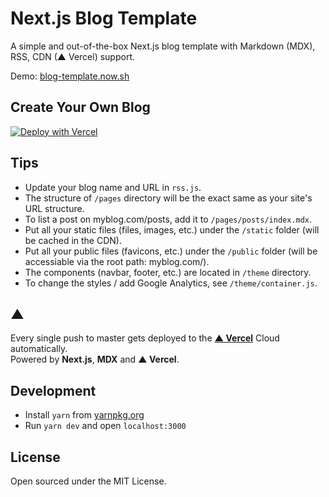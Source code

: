 # Next.js Blog Template

A simple and out-of-the-box Next.js blog template with Markdown (MDX), RSS, CDN (▲ Vercel) support.

Demo: [blog-template.now.sh](https://blog-template.now.sh/)

## Create Your Own Blog

[![Deploy with Vercel](https://vercel.com/button)](https://deploy.new/shuding/blog-template)

## Tips
- Update your blog name and URL in `rss.js`.
- The structure of `/pages` directory will be the exact same as your site's URL structure.
- To list a post on myblog.com/posts, add it to `/pages/posts/index.mdx`.
- Put all your static files (files, images, etc.) under the `/static` folder (will be cached in the CDN).
- Put all your public files (favicons, etc.) under the `/public` folder (will be accessiable via the root path: myblog.com/).
- The components (navbar, footer, etc.) are located in `/theme` directory.
- To change the styles / add Google Analytics, see `/theme/container.js`.

## ▲

Every single push to master gets deployed to the **[▲ Vercel](https://vercel.com)** Cloud automatically.  
Powered by **Next.js**, **MDX** and **▲ Vercel**.

## Development

- Install `yarn` from [yarnpkg.org](https://yarnpkg.org)
- Run `yarn dev` and open `localhost:3000`

## License

Open sourced under the MIT License.
